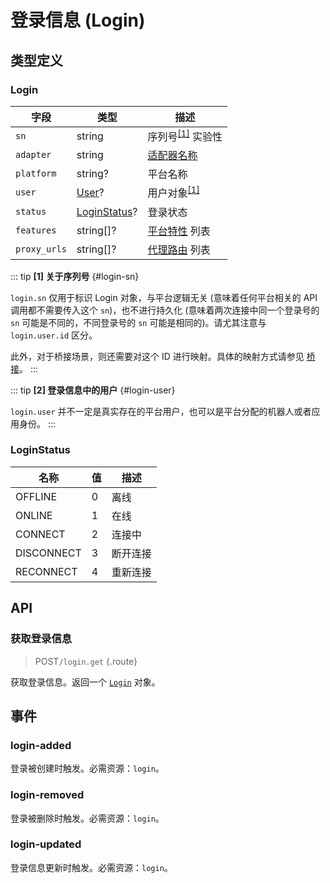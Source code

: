 # 登录信息 (Login)

## 类型定义

### Login

| 字段 | 类型 | 描述 |
| --- | --- | --- |
| `sn` | string | 序列号<sup>[[1]](#login-sn)</sup> <badge type="warning">实验性</badge> |
| `adapter` | string | [适配器名称](../advanced/internal.md#platform-adapter) |
| `platform` | string? | 平台名称 |
| `user` | [User](./user.md)? | 用户对象<sup>[[1]](#login-sn)</sup> |
| `status` | [LoginStatus](#loginstatus)? | 登录状态 |
| `features` | string[]? | [平台特性](../protocol/api.md#平台特性) 列表 |
| `proxy_urls` | string[]? | [代理路由](../advanced/resource.md#proxy-route) 列表 |

::: tip
**[1] 关于序列号** {#login-sn}

`login.sn` 仅用于标识 Login 对象，与平台逻辑无关 (意味着任何平台相关的 API 调用都不需要传入这个 `sn`)，也不进行持久化 (意味着两次连接中同一个登录号的 `sn` 可能是不同的，不同登录号的 `sn` 可能是相同的)。请尤其注意与 `login.user.id` 区分。

此外，对于桥接场景，则还需要对这个 ID 进行映射。具体的映射方式请参见 [桥接](../advanced/bridge.md)。
:::

::: tip
**[2] 登录信息中的用户** {#login-user}

`login.user` 并不一定是真实存在的平台用户，也可以是平台分配的机器人或者应用身份。
:::

### LoginStatus

| 名称 | 值 | 描述 |
| --- | --- | --- |
| OFFLINE | 0 | 离线 |
| ONLINE | 1 | 在线 |
| CONNECT | 2 | 连接中 |
| DISCONNECT | 3 | 断开连接 |
| RECONNECT | 4 | 重新连接 |

## API

### 获取登录信息

> <badge>POST</badge>`/login.get` {.route}

获取登录信息。返回一个 [`Login`](#login) 对象。

<!-- ### 获取方法列表

> <badge>POST</badge>`/method.list` {.route}

获取当前可以调用的方法列表。返回一个 `string` 数组。 -->

## 事件

### login-added

登录被创建时触发。必需资源：`login`。

### login-removed

登录被删除时触发。必需资源：`login`。

### login-updated

登录信息更新时触发。必需资源：`login`。
